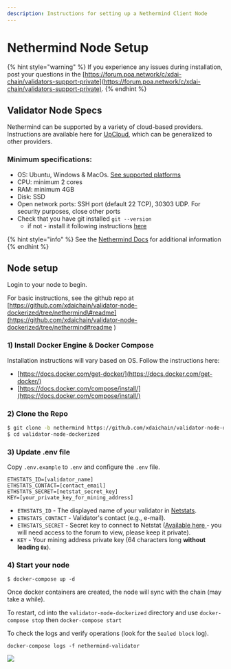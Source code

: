 ```yaml
---
description: Instructions for setting up a Nethermind Client Node
---
```


# Nethermind Node Setup

{% hint style="warning" %}
If you experience any issues during installation, post your questions in the [https://forum.poa.network/c/xdai-chain/validators-support-private](https://forum.poa.network/c/xdai-chain/validators-support-private).
{% endhint %}

## Validator Node Specs

Nethermind can be supported by a variety of cloud-based providers. Instructions are available here for [UpCloud](https://docs.nethermind.io/nethermind/guides-and-helpers/cloud-providers/upcloud), which can be generalized to other providers. 

### Minimum specifications:

* OS: Ubuntu,  Windows & MacOs. [See supported platforms ](https://docs.nethermind.io/nethermind/first-steps-with-nethermind/supported-platforms)
* CPU: minimum 2 cores
* RAM: minimum 4GB
* Disk: SSD
* Open network ports: SSH port \(default 22 TCP\), 30303 UDP. For security purposes, close other ports
* Check that you have git installed `git --version`
  * if not - install it following instructions [here](https://git-scm.com/book/en/v2/Getting-Started-Installing-Git)

{% hint style="info" %}
See the [Nethermind Docs](https://docs.nethermind.io/nethermind/) for additional information
{% endhint %}

## Node setup

Login to your node to begin. 

For basic instructions, see the github repo at [https://github.com/xdaichain/validator-node-dockerized/tree/nethermind\#readme](https://github.com/xdaichain/validator-node-dockerized/tree/nethermind#readme
)

### 1\) Install Docker Engine & Docker Compose

Installation instructions will vary based on OS. Follow the instructions here:

* [https://docs.docker.com/get-docker/](https://docs.docker.com/get-docker/) 
* [https://docs.docker.com/compose/install/](https://docs.docker.com/compose/install/)

### 2\) Clone the Repo

```bash
$ git clone -b nethermind https://github.com/xdaichain/validator-node-dockerized
$ cd validator-node-dockerized
```

### 3\) Update .env file

Copy `.env.example` to `.env` and configure the `.env` file.

```text
ETHSTATS_ID=[validator_name]
ETHSTATS_CONTACT=[contact_email]
ETHSTATS_SECRET=[netstat_secret_key]
KEY=[your_private_key_for_mining_address]
```

* `ETHSTATS_ID` - The displayed name of your validator in [Netstats](https://dai-netstat.poa.network/).
* `ETHSTATS_CONTACT` - Validator's contact \(e.g., e-mail\).
* `ETHSTATS_SECRET` - Secret key to connect to Netstat \([Available here ](https://forum.poa.network/t/netstats-server-info/2781)- you will need access to the forum to view, please keep it private\).
* `KEY` - Your mining address private key \(64 characters long **without leading `0x`**\).

### 4\) Start your node

```text
$ docker-compose up -d
```

Once docker containers are created, the node will sync with the chain \(may take a while\).

To restart, cd into the  `validator-node-dockerized` directory and use `docker-compose stop` then `docker-compose start`

To check the logs and verify operations \(look for the `Sealed block` log\).

```text
docker-compose logs -f nethermind-validator
```

![](https://gblobscdn.gitbook.com/assets%2F-LQf-hsMLYBdJYXFr5R0%2F-MB-EyG6yv363iG_CHEH%2F-MB-M2YpmaVRZVZXRJPS%2Fimage.png?alt=media&token=1bf89e64-b061-451d-9bb7-002830a35dc4)

